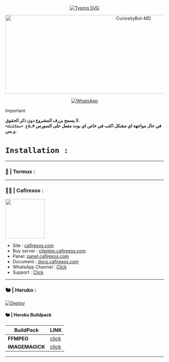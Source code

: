 <div align="center">
<a href="https://git.io/typing-svg"><img src="https://readme-typing-svg.demolab.com?font=Ribeye&weight=300&size=37&duration=3000&pause=100&color=978e9e&background=601D6E00&center=true&vCenter=true&repeat=true&random=FALSO&width=660&height=90&lines=Moon+V1.0.0" alt="Typing SVG"/></a>
</div>

<p align="center">
<img src="https://telegra.ph/file/45df7a47294339b17751f.png" alt="CuriosityBot-MD" width="800" height="250" />
</p>

<p align="center">
<a href="https://whatsapp.com/channel/0029VaUpcIqJuyA4hiyNYR1K"><img alt="WhatsApp" src="https://img.shields.io/badge/WhatsApp_Channel-25D366?style=for-the-badge&logo=whatsapp&logoColor=white"/></a>
</p>

> [!IMPORTANT]
> **لا يسمح بزرف المشروع دون ذكر الحقوق.** <br>
> **في حال مواجهة اي مشكل اكتب في خاص اي بوت مفعل على السورس `#بلاغ <مشكلتك>` و بس.**

# `Installation :`
***
### 🪽 | Termux :
***
### 🐦‍🔥 | Cafirexos :
<a href="https://cafirexos.com"><img src="https://cdn.cafirexos.com/logos%2Flogo_cfros_2000x2000.png" height="125px"></a>
- Site : [cafirexos.com](https://cafirexos.com)
- Buy server : [clientes.cafirexos.com](https://clientes.cafirexos.com?ref=vWPgcW58V3)
- Panel: [panel.cafirexos.com](https://panel.cafirexos.com)
- Document : [docs.cafirexos.com](https://docs.cafirexos.com)
- WhatsApp Channel : [Click](https://cafirexos.com/whatsapp)
- Support : [Click](https://cafirexos.com/comunidad)
***
### 🐿️ | Heruko :
[![Deploy](https://www.herokucdn.com/deploy/button.svg)](https://heroku.com/deploy?template=https://github.com/Hyodu/Moon)

#### 🐿️ | Heroku Buildpack
| BuildPack | LINK |
|--------|--------|
| **FFMPEG** |[click](https://github.com/jonathanong/heroku-buildpack-ffmpeg-latest) |
| **IMAGEMAGICK** | [click](https://github.com/DuckyTeam/heroku-buildpack-imagemagick) |
****

